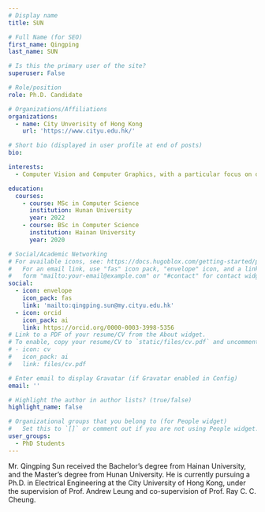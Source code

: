 ```yaml
---
# Display name
title: SUN

# Full Name (for SEO)
first_name: Qingping
last_name: SUN

# Is this the primary user of the site?
superuser: False

# Role/position
role: Ph.D. Candidate

# Organizations/Affiliations
organizations:
  - name: City Unverisity of Hong Kong
    url: 'https://www.cityu.edu.hk/'

# Short bio (displayed in user profile at end of posts)
bio: 

interests:
  - Computer Vision and Computer Graphics, with a particular focus on developing systems and algorithms for human perception, reconstruction, and generation.

education:
  courses:
    - course: MSc in Computer Science
      institution: Hunan University
      year: 2022
    - course: BSc in Computer Science
      institution: Hainan University
      year: 2020

# Social/Academic Networking
# For available icons, see: https://docs.hugoblox.com/getting-started/page-builder/#icons
#   For an email link, use "fas" icon pack, "envelope" icon, and a link in the
#   form "mailto:your-email@example.com" or "#contact" for contact widget.
social:
  - icon: envelope
    icon_pack: fas
    link: 'mailto:qingping.sun@my.cityu.edu.hk'  
  - icon: orcid
    icon_pack: ai
    link: https://orcid.org/0000-0003-3998-5356
# Link to a PDF of your resume/CV from the About widget.
# To enable, copy your resume/CV to `static/files/cv.pdf` and uncomment the lines below.
# - icon: cv
#   icon_pack: ai
#   link: files/cv.pdf

# Enter email to display Gravatar (if Gravatar enabled in Config)
email: ''

# Highlight the author in author lists? (true/false)
highlight_name: false

# Organizational groups that you belong to (for People widget)
#   Set this to `[]` or comment out if you are not using People widget.
user_groups:
  - PhD Students
---
```


Mr. Qingping Sun received the Bachelor’s degree from Hainan University, and the Master’s degree from Hunan University. He is currently pursuing a Ph.D. in Electrical Engineering at the City University of Hong Kong, under the supervision of Prof. Andrew Leung and co-supervision of Prof. Ray C. C. Cheung.